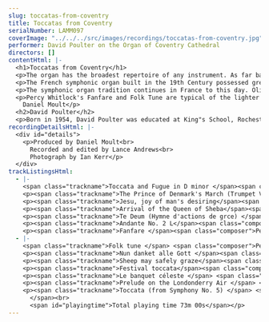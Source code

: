 ```yaml
---
slug: toccatas-from-coventry
title: Toccatas from Coventry
serialNumber: LAMM097
coverImage: "../../../src/images/recordings/toccatas-from-coventry.jpg"
performer: David Poulter on the Organ of Coventry Cathedral
directors: []
contentHtml: |-
  <h1>Toccatas from Coventry</h1>
  <p>The organ has the broadest repertoire of any instrument. As far back as the 15th Century right up to the present day, transcriptions of vocal and orchestral music form a major part of the organist's repertoire. Four of the works on this CD are transcriptions. Jeremiah Clarke's The Prince of Denmark's March is from a suite for trumpet and Handel's Arrival of the Queen of Sheba is from his oratorio Solomon (1749). Bach's Sheep may safely graze is an orchestral movement from the secular Cantata 208, whereas Jesu, joy of man's desiring is a movement for choir and orchestra from Cantata 147. One scholar has even suggested that Bach's famous Toccata and Fugue in D minor may have started life not as an organ work but as a piece for solo violin, and may not even be the work of Bach. Various elements of the style suggest that it is an early Bach organ work, influenced by the North German tradition of Buxtehude and his predecessors. After the strong rhetoric of the Toccata, the fugue soon breaks out of its straitjacket and becomes more rhapsodic.</p>
  <p>The French symphonic organ built in the 19th Century possessed great power and a varied, colourful orchestral pallet. These instruments heralded a new school of organ composition, of which Charles-Marie Widor's Toccata is undoubtedly the best known example. This Toccata is from the Symphonie V (symphony here means suite) and achieved overnight popularity when it was played as the Postlude at the Wedding of the Duke and Duchess of Kent in 1961. In contrast to Widor, Lefébure-Wély was regarded by some of his contemporaries as a crude showman of a composer and organist. His gentle, pastoral Andante No. 2, however, shows a less bombastic side to his musical personality.</p>
  <p>The symphonic organ tradition continues in France to this day. Olivier Messiaen's Le Banquet Céleste ("The Heavenly Banquet") may sound strikingly modern to some ears, but was actually written in 1928. It was one of the composer's first published works, and was ahead of its time in many ways. The slow tempo and the inertia of the harmony aim to depict eternity. In a very different musical vein is Jean Langlais' Te Deum. The plainsong themes are developed into a free, tripartite work, and the piece is brought to a cataclysmic conclusion based on the opening ideas.</p>
  <p>Percy Whitlock's Fanfare and Folk Tune are typical of the lighter side of the English "pastoralist" school. The Folk Tune is memorably melodic (as is Noel Rawsthorne's simple Prelude on the Londonderry Air, based on the well-known tune of "O Danny Boy"), and the Fanfare is typically restrained, not least the serene and gently wistful middle section. Percy Fletcher's Festival Toccata is a much more extrovert piece. Fletcher worked as a conductor in various London theatres, and this probably explains the piece's garish character. Equally extrovert is Sigfrid Karg-Elert's Marche Triomphale sur Nun danket alle Gott. The Lutheran Chorale (the teutonic equivalent of the Anglican hymn tune) has been the inspiration for much German music over the course of the last few centuries. Karg-Elert's rousing march on this well known chorale is the musical mirror of the Coventry Cathedral organ: eclectic, vibrant and powerful.<br>
    Daniel Moult</p>
  <h2>David Poulter</h2>
  <p>Born in 1954, David Poulter was educated at King"s School, Rochester. He was a Foundation Scholar at The Royal College of Music and a Royal College of Organists "Limpus" prizewinner. He was Assistant Organist at Rochester Cathedral from 1976 to 1981 and, following a period as Head of Music at Tunbridge Wells Girls" Grammar School, he moved to Coventry Cathedral as Assistant Director of Music in 1990. He was appointed Director of Music at Coventry Cathedral in 1995. In April 1997, David Poulter succeeded Roger Fisher as Director of Music at Chester Cathedral.</p>
recordingDetailsHtml: |-
  <div id="details">
    <p>Produced by Daniel Moult<br>
      Recorded and edited by Lance Andrews<br>
      Photograph by Ian Kerr</p>
  </div>
trackListingsHtml:
  - |-
    <span class="trackname">Toccata and Fugue in D minor </span><span class="composer">J S Bach</span>
    <p><span class="trackname">The Prince of Denmark's March (Trumpet Voluntary) </span><span class="composer"> Jeremiah Clarke</span></p>
    <p><span class="trackname">Jesu, joy of man's desiring</span><span class="composer"> J S Bach</span></p>
    <p><span class="trackname">Arrival of the Queen of Sheba</span><span class="composer"> G F Handel</span></p>
    <p><span class="trackname">Te Deum (Hymne d'actions de grce) </span> <span class="composer">Jean Langlais</span></p>
    <p><span class="trackname">Andante No. 2 L</span><span class="composer">ouis James Alfred Lefébure-Wély</span></p>
    <p><span class="trackname">Fanfare </span><span class="composer">Percy Whitlock</span></p>
  - |-
    <span class="trackname">Folk tune </span> <span class="composer">Percy Whitlock</span>
    <p><span class="trackname">Nun danket alle Gott </span><span class="composer">Sigfrid Karg-Elert</span></p>
    <p><span class="trackname">Sheep may safely graze</span><span class="composer"> J S Bach</span></p>
    <p><span class="trackname">Festival toccata</span><span class="composer"> Percy E Fletcher</span></p>
    <p><span class="trackname">Le banquet céleste </span> <span class="composer">Olivier Messiaen</span></p>
    <p><span class="trackname">Prelude on the Londonderry Air </span> <span class="composer">Noel Rawsthorne</span></p>
    <p><span class="trackname">Toccata (from Symphony No. 5) </span> <span class="composer">Charles-Marie Widor<br>
      </span><br>
      <span id="playingtime">Total playing time 73m 00s</span></p>
---
```

